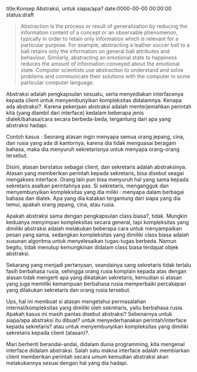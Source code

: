 title:Konsep Abstraksi, untuk siapa/apa?
date:0000-00-00 00:00:00
status:draft


<blockquote> Abstraction is the process or result of generalization by reducing the information content of a concept or an observable phenomenon, typically in order to retain only information which is relevant for a particular purpose. For example, abstracting a leather soccer ball to a ball retains only the information on general ball attributes and behaviour. Similarly, abstracting an emotional state to happiness reduces the amount of information conveyed about the emotional state. Computer scientists use abstraction to understand and solve problems and communicate their solutions with the computer in some particular computer language.</blockquote>
Abstraksi adalah pengkapsulan sesuatu, serta menyediakan interfacenya kepada client untuk menyembunyikan kompleksitas didalamnya. Kenapa ada abstraksi?. Karena pekerjaan abstraksi adalah menterjemahkan perintah kita (yang diambil dari interface) kedalam beberapa jenis dialek/bahasa/cara secara berbeda-beda, tergantung dari apa yang abstraksi hadapi.

Contoh kasus : Seorang atasan ingin menyapa semua orang jepang, cina, dan rusia yang ada di kantornya, karena dia tidak menguasai beragam bahasa, maka dia menyuruh sekretarisnya untuk menyapa orang-orang tersebut.

Disini, atasan berstatus sebagai client, dan sekretaris adalah abstraksinya. Atasan yang memberikan perintah kepada sekretaris, bisa disebut seagai mengakses interface. Orang lain pun bisa menyuruh hal yang sama kepada sekretaris asalkan perintahnya pas. Si sekretaris, mengangguk dan menyembunyikan kompleksitas yang dia miliki : menyapa dalam berbagai bahasa dan dialek. Apa yang dia katakan tergantung dari siapa yang dia temui, apakah orang jepang, cina, atau rusia.

Apakah abstraksi sama dengan pengkapsulan class biasa?, tidak. Mungkin keduanya menyimpan kompleksitas secara general, tapi kompleksitas yang dimiliki abstraksi adalah melakukan beberapa cara untuk menyampaikan pesan yang sama, sedangkan kompleksitas yang dimiliki class biasa adalah susunan algoritma untuk menyelesaikan tugas-tugas berbeda. Namun begitu, tidak menutup kemungkinan didalam class biasa terdapat objek abstraksi.

Sekarang yang menjadi pertanyaan, seandainya sang sekretaris tidak terlalu fasih berbahasa rusia, sehingga orang rusia komplain kepada atas dengan alasan tidak mengerti apa yang dikatakan sekretaris, kemudian si atasan yang juga memiliki kemampuan berbahasa rusia memperbaiki percakapan yang dilakukan sekretaris dan orang rusia tersebut.

Ups, hal ini membuat si atasan mengetahui permasalahan internal/kompleksitas yang dimiliki oleh sekretaris, yaitu berbahasa rusia. Apakah kasus ini masih pantas disebut abstraksi? Sebenarnya untuk siapa/apa abstraksi itu dibuat? untuk menyederhanakan perintah/interface kepada sekretaris? atau untuk menyembunyikan kompleksitas yang dimiliki sekretaris kepada client (atasan)?.

Mari berhenti berandai-andai, didalam dunia programming, kita mengenal interface didalam abstraksi. Salah satu makna interface adalah membiarkan client memberikan perintah secara umum kemudian abstraksi akan melakukannya sesuai dengan hal yang dia hadapi.